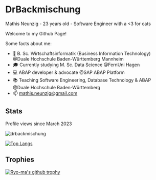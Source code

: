 # DrBackmischung 

Mathis Neunzig - 23 years old - Software Engineer with a <3 for cats

Welcome to my Github Page!

Some facts about me:

- 🔭 B. Sc. Wirtschaftsinformatik (Business Information Technology) @Duale Hochschule Baden-Württemberg Mannheim
- 🎓 Currently studying M. Sc. Data Science @FernUni Hagen
- 💻 ABAP developer & advocate @SAP ABAP Platform
- 📚 Teaching Software Engineering, Database Technology & ABAP @Duale Hochschule Baden-Württemberg
- 📫 mathis.neunzig@gmail.com

## Stats

<!--
**DrBackmischung/DrBackmischung** is a ✨ _special_ ✨ repository because its `README.md` (this file) appears on your GitHub profile.

Here are some ideas to get you started:

-->
Profile views since March 2023

<img src="https://komarev.com/ghpvc/?username=drbackmischung&label=Profile%20views&color=0e75b6&style=flat" alt="drbackmischung" />

[![Top Langs](https://github-readme-stats.vercel.app/api/top-langs/?username=DrBackmischung&langs_count=10)](https://github.com/anuraghazra/github-readme-stats)

## Trophies
[![Ryo-ma's github trophy](https://github-profile-trophy.vercel.app/?username=DrBackmischung&row=1)](https://github.com/ryo-ma/github-profile-trophy)
